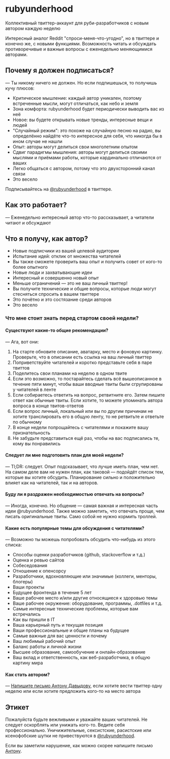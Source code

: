 # rubyunderhood

Коллективный твиттер-аккаунт для руби-разработчиков с новым автором
каждую неделю

Интересный аналог Reddit "спроси-меня-что-угодно", но в твиттере и конечно же,
с новыми функциями. Возможность читать и обсуждать противоречивые и важные
вопросы с еженедельно меняющимися авторами.

## Почему я должен подписаться?

— Ты никому ничего не должен. Но если подпишешься, то получишь кучу плюсов:

* Критическое мышление: каждый автор уникален, поэтому встреченные мысли,
  могут отличаться, как небо и земля
* Зона комфорта: rubyunderhood будет периодически выводить вас из неё
* Новое: вы будете открывать новые тренды, интересные вещи и людей
* "Случайный режим": это похоже на случайную песню на радио, вы определённо
  найдёте что-то интересное для себя, что никогда бы в ином случае не нашли
* Опыт: авторы могут делиться свои многолетним опытом
* Сдвиг парадигмы мышления: авторы могут делиться своими мыслями
  и приёмами работы, которые кардинально отличаются от ваших
* Легко общаться с автором, потому что это двухсторонний канал связи
* Это весело

Подписывайтесь на [@rubyunderhood][rbhd] в твиттере.

## Как это работает?

— Еженедельно интересный автор что-то рассказывает, а читатели читают
и обсуждают

## Что я получу, как автор?

* Новые подписчики из вашей целевой аудитории
* Испытание идей: отклик от множества читателей
* Вы также сможете проверить ваш опыт и получить совет от кого-то более опытного
* Новые люди и захватывающие идеи
* Интересный и совершенно новый опыт
* Меньше ограничений — это не ваш личный твиттер!
* Вы получите технические и общие вопросы, которые люди могут стесняться
  спросить в вашем твиттере
* Это почётно и это состязание среди авторов
* Это весело

### Что мне стоит знать перед стартом своей недели?

#### Существуют какие-то общие рекомендации?

— Ага, вот они:

1. На старте обновите описание, аватарку, место и фоновую картинку.
   Проверьте, что в описании есть ссылка на ваш личный твиттер
2. Поприветствуйте читателей и коротко представьте себя в паре твиттов
3. Поделитесь свои планами на неделю в одном твите
4. Если это возможно, то постарайтесь сделать всё вышеописанное в течение
   пяти минут, чтобы ваши вводные твиты были сгрупированы у читателей в ленте
5. Если собираетесь ответить на вопрос, ретвитните его. Затем пишите ответ
   как обычные твиты. Если хотите, то можете упоминать автора вопроса
   в конце твитов-ответов
6. Если вопрос личный, локальный или вы по другим причинам не хотите
   транслировать его в общую ленту, то не ретвитьте и ответьте по обычному
7. В конце недели попрощайтесь с читателями и покажите вашу признательность
8. Не забудьте представиться ещё раз, чтобы на вас подписались те,
   кому вы понравились

#### Следует ли мне подготовить план для моей недели?

— Tl;DR: следует. Опыт подсказывает, что лучше иметь план, чем нет.
На самом деле вам не нужен план, как таковой — подойдёт список тем,
которые вы хотите обсудить. Планирование сильно и положительно влияет
как на читателей, так и на авторов.

#### Буду ли я раздражен необходимостью отвечать на вопросы?

— Иногда, конечно. Но общение — самая важная и интересная часть идеи @rubyunderhood.
Также можно заметить, что отвечать проще, чем писать оригинальные твиты.
Само собой не нужно кормить троллей.

#### Какие есть популярные темы для обсуждения с читателями?

— Возможно ты можешь попробовать обсудить что-нибудь из этого списка:

* Способы оценки разработчиков (github, stackoverflow и т.д.)
* Оценка и ревью сайтов
* Собеседования
* Отношение к опенсорсу
* Разработчики, вдохновляющие или значимые (коллеги, менторы, блогеры)
* Ваши проекты
* Будущее фронтенда в течение 5 лет
* Ваше рабочее место и/или другие относящиеся к здоровью темы
* Ваше рабочее окружение: оборудование, программы, .dotfiles и т.д.
* Самые интересные технические проблемы, которые вам встречались
* Как вы пришли в IT
* Ваша карьерный путь и текущая позиция
* Ваши профессиональные и общие планы на будущее
* Самые важные для вас ценности и почему
* Ваш любимый рабочий опыт
* Баланс работы и личной жизни
* Высшее образование, самообучение и онлайн-образование
* Ваш вклад и ответственность, как веб-разработчика, в общую картину мира

#### Как стать автором?

— [Напишите письмо Антону Давыдову][proposal], если хотите вести твиттер
одну неделю или если хотите предложить кого-то на место автора

## Этикет

Пожалуйста будьте вежливыми и уважайте ваших читателей. Не следует оскорблять
или унижать кого-то. Ведите себя профессионально. Уничижительные, сексистские,
расистские или ксенофобские шутки не привествуются в [@rubyunderhood][rbhd].

Если вы заметили нарушение, как можно скорее напишите
письмо [Антону][coc-violations].

[rbhd]: https://twitter.com/rubyunderhood
[proposal]: mailto:antondavydov.o@gmail.com?subject=Author’s%20proposal%20for%20@rubyunderhood
[coc-violations]: mailto:antondavydov.o@gmail.com?subject=CoC%20violations%20in%20@rubyunderhood

